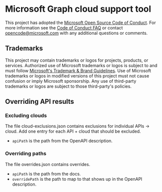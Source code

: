 # Microsoft Graph cloud support tool

This project has adopted the [Microsoft Open Source Code of Conduct](https://opensource.microsoft.com/codeofconduct/). For more information see the [Code of Conduct FAQ](https://opensource.microsoft.com/codeofconduct/faq/) or contact [opencode@microsoft.com](mailto:opencode@microsoft.com) with any additional questions or comments.

## Trademarks

This project may contain trademarks or logos for projects, products, or services. Authorized use of Microsoft trademarks or logos is subject to and must follow [Microsoft's Trademark & Brand Guidelines](https://www.microsoft.com/legal/intellectualproperty/trademarks/usage/general). Use of Microsoft trademarks or logos in modified versions of this project must not cause confusion or imply Microsoft sponsorship. Any use of third-party trademarks or logos are subject to those third-party's policies.

## Overriding API results

### Excluding clouds

The file cloud-exclusions.json contains exclusions for individual APIs -> cloud. Add one entry for each API + cloud that should be excluded.

- `apiPath` is the path from the OpenAPI description.

### Overriding paths

The file overrides.json contains overrides.

- `apiPath` is the path from the docs.
- `overridePath` is the path to map to that shows up in the OpenAPI description.
